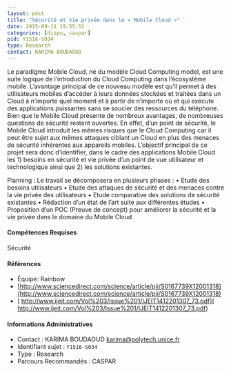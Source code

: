 ```yaml
---
layout: post
title: "Sécurité et vie privée dans le « Mobile Cloud »"
date: 2015-09-11 19:55:51
categories: [dispo, caspar]
pid: Y1516-S034
type: Research
contact: KARIMA BOUDAOUD
---
```

       
Le paradigme Mobile Cloud, né du modèle Cloud Computing model, est une suite logique de l’introduction du Cloud Computing dans l’écosystème mobile. L’avantage principal de ce nouveau modèle est qu’il permet à des utilisateurs mobiles d’accéder à leurs données stockées et traitées dans un Cloud à n’importe quel moment et à partir de n’importe où et qui exécute des applications puissantes sans se soucier des ressources du téléphone. Bien que le Mobile Cloud présente de nombreux avantages, de nombreuses questions de sécurité restent ouvertes. En effet, d’un point de sécurité, le Mobile Cloud introduit les mêmes risques que le Cloud Computing car il peut être sujet aux mêmes attaques ciblant un Cloud en plus des menaces de sécurité inhérentes aux appareils mobiles.
L’objectif principal de ce projet sera donc d’identifier, dans le cadre des applications Mobile Cloud les 1) besoins en sécurité et vie privée d’un point de vue utilisateur et technologique ainsi que 2) les solutions existantes.

Planning :
Le travail se décomposera en plusieurs phases :
•	Etude des besoins utilisateurs 
•	Etude des attaques de sécurité et des menaces contre la vie privée des utilisateurs
•	Etude comparative des solutions de sécurité existantes
•	Rédaction d’un état de l’art suite aux différentes études 
•	Proposition d’un POC (Preuve de concept) pour améliorer la sécurité et la vie privée dans le domaine du Mobile Cloud

#### Compétences Requises
Sécurité


#### Références

  * Équipe: Rainbow
  * [http://www.sciencedirect.com/science/article/pii/S0167739X12001318](http://www.sciencedirect.com/science/article/pii/S0167739X12001318)
  * [ http://www.ijeit.com/Vol%203/Issue%201/IJEIT1412201307_73.pdf]( http://www.ijeit.com/Vol%203/Issue%201/IJEIT1412201307_73.pdf)

#### Informations Administratives
  * Contact : KARIMA BOUDAOUD <karima@polytech.unice.fr>
  * Identifiant sujet : `Y1516-S034`
  * Type : Research
  * Parcours Recommandés : CASPAR
     